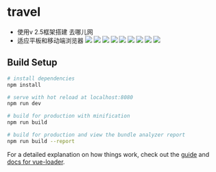 # travel

- 使用v 2.5框架搭建 去哪儿网
- 适应平板和移动端浏览器
![](static/show/00.png)
![](static/show/01.png)
![](static/show/02.png)
![](static/show/03.png)
![](static/show/04.png)
![](static/show/05.png)
![](static/show/06.png)
![](static/show/07.png)
![](static/show/08.png)

## Build Setup

``` bash
# install dependencies
npm install

# serve with hot reload at localhost:8080
npm run dev

# build for production with minification
npm run build

# build for production and view the bundle analyzer report
npm run build --report
```

For a detailed explanation on how things work, check out the [guide](http://vuejs-templates.github.io/webpack/) and [docs for vue-loader](http://vuejs.github.io/vue-loader).
